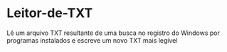 # Leitor-de-TXT
Lê um arquivo TXT resultante de uma busca no registro do Windows por programas instalados e escreve um novo TXT mais legível
